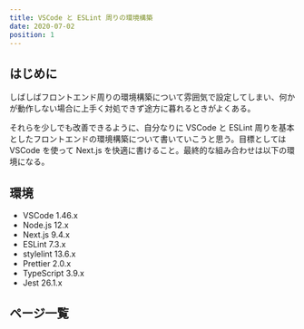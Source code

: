 ```yaml
---
title: VSCode と ESLint 周りの環境構築
date: 2020-07-02
position: 1
---
```


## はじめに

しばしばフロントエンド周りの環境構築について雰囲気で設定してしまい、何かが動作しない場合に上手く対処できず途方に暮れるときがよくある。

それらを少しでも改善できるように、自分なりに VSCode と ESLint 周りを基本としたフロントエンドの環境構築について書いていこうと思う。目標としては VSCode を使って Next.js を快適に書けること。最終的な組み合わせは以下の環境になる。

## 環境

- VSCode 1.46.x
- Node.js 12.x
- Next.js 9.4.x
- ESLint 7.3.x
- stylelint 13.6.x
- Prettier 2.0.x
- TypeScript 3.9.x
- Jest 26.1.x

## ページ一覧

<doc-list theme="vscode-eslint"></doc-list>
